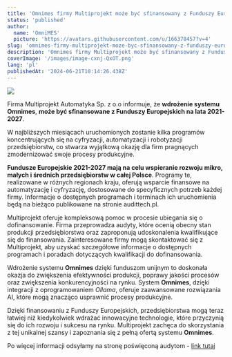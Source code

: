 ```yaml
---
title: 'Omnimes firmy Multiprojekt może być sfinansowany z Funduszy Europejskich na lata 2021-2027'
status: 'published'
author:
  name: 'OmniMES'
  picture: 'https://avatars.githubusercontent.com/u/166378457?v=4'
slug: 'omnimes-firmy-multiprojekt-moze-byc-sfinansowany-z-funduszy-europejskich-na-lata-2021-2027'
description: 'Omnimes firmy Multiprojekt może być sfinansowany z Funduszy Europejskich na lata 2021-2027'
coverImage: '/images/image-cxnj-QxOT.png'
lang: 'pl'
publishedAt: '2024-06-21T10:14:26.438Z'
---
```


![](/images/image-cxNj.png)

Firma Multiprojekt Automatyka Sp. z o.o informuje, że **wdrożenie systemu Omnimes**, **może być sfinansowane z Funduszy Europejskich na lata 2021-2027**.

W najbliższych miesiącach uruchomionych zostanie kilka programów koncentrujących się na cyfryzacji, automatyzacji i robotyzacji przedsiębiorstw, co stwarza wyjątkową okazję dla firm pragnących zmodernizować swoje procesy produkcyjne.

**Fundusze Europejskie 2021-2027 mają na celu wspieranie rozwoju mikro, małych i średnich przedsiębiorstw w całej Polsce**. Programy te, realizowane w różnych regionach kraju, oferują wsparcie finansowe na automatyzację i cyfryzację, dostosowane do specyficznych potrzeb każdej firmy. Informacje o dostępnych programach i terminach ich uruchomienia będą na bieżąco publikowane na stronie audittech.pl.

Multiprojekt oferuje kompleksową pomoc w procesie ubiegania się o dofinansowanie. Firma przeprowadza audyty, które ocenią obecny stan produkcji przedsiębiorstwa oraz zaproponują udoskonalenia kwalifikujące się do finansowania. Zainteresowane firmy mogą skontaktować się z Multiprojekt, aby uzyskać szczegółowe informacje o dostępnych programach i poradach dotyczących kwalifikacji do dofinansowania.

Wdrożenie systemu **Omnimes** dzięki funduszom unijnym to doskonała okazja do zwiększenia efektywności produkcji, poprawy jakości procesów oraz zwiększenia konkurencyjności na rynku. System **Omnimes**, dzięki integracji z oprogramowaniem *Ollama*, oferuje zaawansowane rozwiązania AI, które mogą znacząco usprawnić procesy produkcyjne.

Dzięki finansowaniu z Funduszy Europejskich, przedsiębiorstwa mogą teraz łatwiej niż kiedykolwiek wdrażać innowacyjne technologie, które przyczynią się do ich rozwoju i sukcesu na rynku. Multiprojekt zachęca do skorzystania z tej unikalnej szansy i zapoznania się z pełną ofertą systemu **Omnimes**.

Po więcej informacji odsyłamy na stronę poświęconą audytom - [link tutaj](https://audittech.pl/)